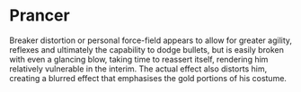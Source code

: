 # Prancer
Breaker distortion or personal force-field appears to allow for greater agility, reflexes and ultimately the capability to dodge bullets, but is easily broken with even a glancing blow, taking time to reassert itself, rendering him relatively vulnerable in the interim. The actual effect also distorts him, creating a blurred effect that emphasises the gold portions of his costume.
